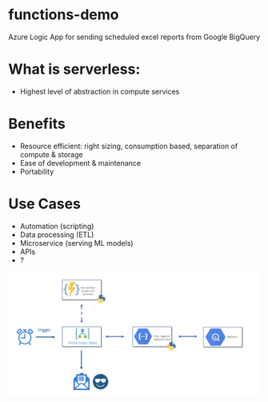 # functions-demo
 Azure Logic App for sending scheduled excel reports from Google BigQuery

# What is serverless:
 - Highest level of abstraction in compute services

# Benefits
 - Resource efficient: right sizing, consumption based, separation of compute & storage
 - Ease of development & maintenance
 - Portability

# Use Cases
 - Automation (scripting)
 - Data processing (ETL)
 - Microservice (serving ML models)
 - APIs
 - ?

![App Architechture](images/app.png)